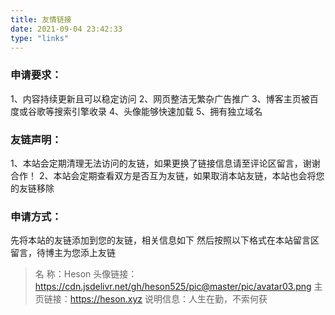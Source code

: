 ```yaml
---
title: 友情链接
date: 2021-09-04 23:42:33
type: "links"
---
```


### 申请要求：

1、内容持续更新且可以稳定访问
        2、网页整洁无繁杂广告推广
        3、博客主页被百度或谷歌等搜索引擎收录
        4、头像能够快速加载
        5、拥有独立域名

### 友链声明：

1、本站会定期清理无法访问的友链，如果更换了链接信息请至评论区留言，谢谢合作！
        2、本站会定期查看双方是否互为友链，如果取消本站友链，本站也会将您的友链移除
### 申请方式：

先将本站的友链添加到您的友链，相关信息如下
        然后按照以下格式在本站留言区留言，待博主为您添上友链
>名         称：Heson
>        头像链接：https://cdn.jsdelivr.net/gh/heson525/pic@master/pic/avatar03.png
>        主页链接：https://heson.xyz
>        说明信息：人生在勤，不索何获
